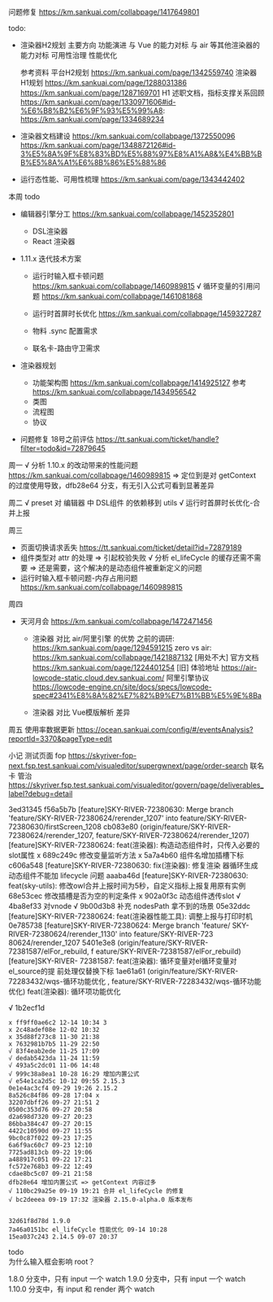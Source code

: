 问题修复 https://km.sankuai.com/collabpage/1417649801

todo: 
  - 渲染器H2规划
    主要方向
      功能演进
        与 Vue 的能力对标
        与 air 等其他渲染器的能力对标
      可用性治理
      性能优化
    
    参考资料
      平台H2规划 https://km.sankuai.com/page/1342559740
      渲染器H1规划
        https://km.sankuai.com/page/1288031386
        https://km.sankuai.com/page/1287169701
      H1 述职文档，指标支撑关系回顾
        https://km.sankuai.com/page/1330971606#id-%E6%B8%B2%E6%9F%93%E5%99%A8:
        https://km.sankuai.com/page/1334689234

  - 渲染器文档建设 
    https://km.sankuai.com/collabpage/1372550096
    https://km.sankuai.com/page/1348872126#id-3%E5%8A%9F%E8%83%BD%E5%88%97%E8%A1%A8&%E4%BB%BB%E5%8A%A1%E6%8B%86%E5%88%86
  
  - 运行态性能、可用性梳理 https://km.sankuai.com/page/1343442402

本周 todo
  - 编辑器引擎分工 https://km.sankuai.com/collabpage/1452352801
    - DSL渲染器
    - React 渲染器
  
  - 1.11.x 迭代技术方案
    - 运行时输入框卡顿问题 https://km.sankuai.com/collabpage/1460989815
    √ 循环变量的引用问题 https://km.sankuai.com/collabpage/1461081868
    - 运行时首屏时长优化 https://km.sankuai.com/collabpage/1459327287

    - 物料 .sync 配置需求
    - 联名卡-路由守卫需求

  - 渲染器规划
    - 功能架构图 https://km.sankuai.com/collabpage/1414925127
      参考 https://km.sankuai.com/collabpage/1434956542
    - 类图
    - 流程图
    - 协议

  - 问题修复 18号之前评估 https://tt.sankuai.com/ticket/handle?filter=todo&id=72879645

周一
  √ 分析 1.10.x 的改动带来的性能问题 https://km.sankuai.com/collabpage/1460989815
    => 定位到是对 getContext 的过度使用导致，dfb28e64 分支，有无引入公式可看到显著差异
  
周二
  √ preset 对 编辑器 中 DSL组件 的依赖移到 utils
  √ 运行时首屏时长优化-合并上报
  
周三
  - 页面切换请求丢失 https://tt.sankuai.com/ticket/detail?id=72879189
  - 组件类型对 attr 的处理 => 引起校验失败
  √ 分析 el_lifeCycle 的缓存还需不需要 => 还是需要，这个解决的是动态组件被重新定义的问题
  - 运行时输入框卡顿问题-内存占用问题 https://km.sankuai.com/collabpage/1460989815

周四
  - 天河月会 https://km.sankuai.com/collabpage/1472471456
    - 渲染器 对比 air/阿里引擎 的优势
      之前的调研: https://km.sankuai.com/page/1294591215
      zero vs air: https://km.sankuai.com/collabpage/1421887132
      [用处不大] 官方文档 https://km.sankuai.com/page/1224401254
      [旧] 体验地址 https://air-lowcode-static.cloud.dev.sankuai.com/
      阿里引擎协议 https://lowcode-engine.cn/site/docs/specs/lowcode-spec#2341%E8%8A%82%E7%82%B9%E7%B1%BB%E5%9E%8Ba

    - 渲染器 对比 Vue模版解析 差异
  
周五
  使用率数据更新 https://ocean.sankuai.com/config/#/eventsAnalysis?reportId=3370&pageType=edit

小记
    测试页面 
      fop https://skyriver-fop-next.fsp.test.sankuai.com/visualeditor/supergwnext/page/order-search
      联名卡 
      管治 https://skyriver.fsp.test.sankuai.com/visualeditor/govern/page/deliverables_label?debug=detail

  


  3ed31345 
  f56a5b7b [feature]SKY-RIVER-72380630: Merge branch 'feature/SKY-RIVER-72380624/rerender_1207' into feature/SKY-RIVER-72380630/firstScreen_1208
  cb083e80 (origin/feature/SKY-RIVER-72380624/rerender_1207, feature/SKY-RIVER-72380624/rerender_1207) [feature]SKY-RIVER-72380624: feat(渲染器): 构造动态组件时，只传入必要的slot属性
  x 689c249c 修改变量监听方法
  x 5a7a4b60 组件名增加插槽下标
  c606a548 [feature]SKY-RIVER-72380630: fix(渲染器): 修复渲染
  器循环生成动态组件不能加 lifecycle 问题
  aaaba46d [feature]SKY-RIVER-72380630: feat(sky-utils): 修改owl合并上报时间为5秒，自定义指标上报复用原有实例
  68e53cec 修改插槽是否为空的判定条件
  x 902a0f3c  动态组件透传slot
  √ 4ba8ef33 对vnode
  √ 9b00d3b8 补充 nodesPath 拿不到的场景
  05e32ddc [feature]SKY-RIVER-72380624: feat(渲染器性能工具): 
  调整上报与打印时机
  0e785738 [feature]SKY-RIVER-72380624: Merge branch 'feature/
  SKY-RIVER-72380624/rerender_1130' into feature/SKY-RIVER-723
  80624/rerender_1207
  5401e3e8 (origin/feature/SKY-RIVER-72381587/elFor_rebuild, f
  eature/SKY-RIVER-72381587/elFor_rebuild) [feature]SKY-RIVER-
  72381587: feat(渲染器): 循环变量对el循环变量对el_source的提
  前处理仅替换下标
  1ae61a61 (origin/feature/SKY-RIVER-72283432/wqs-循环功能优化
  , feature/SKY-RIVER-72283432/wqs-循环功能优化) feat(渲染器):
  循环项功能优化


  √ 1b2ecf1d 





    x ff9ff0ae6c2 12-14 10:34 3
    x 2c48adef08e 12-02 10:32
    x 35d88f273c8 11-30 21:38
    x 7632981b7b5 11-29 22:50
    √ 83f4eab2ede 11-25 17:09
    √ dedab5423da 11-24 11:59
    √ 493a5c2dc01 11-06 14:48
    √ 999c38a8ea1 10-28 16:29 增加内置公式
    √ e54e1ca2d5c 10-12 09:55 2.15.3
    0e1e4ac3cf4 09-29 19:26 2.15.2
    8a526c84f86 09-28 17:04 x
    32207dbff26 09-27 21:51 2
    0500c353d76 09-27 20:58
    d2a698d7320 09-27 20:23
    86bba384c47 09-27 20:15
    4422c10590d 09-27 11:55
    9bc0c87f022 09-23 17:25
    6a6f9ac60c7 09-23 12:10
    7725ad813cb 09-22 19:06
    a488917c051 09-22 17:21
    fc572e768b3 09-22 12:49
    cdae8bc5c07 09-21 21:58
    dfb28e64 增加内置公式 => getContext 内容过多
    √ 110bc29a25e 09-19 19:21 合并 el_lifeCycle 的修复
    √ bc2deeea 09-19 17:32 渲染器 2.15.0-alpha.0 版本发布


    32d61f8d78d 1.9.0
    7a46a0151bc el_lifeCycle 性能优化 09-14 10:28
    15ea037c243 2.14.5 09-07 20:37



todo  
为什么输入框会影响 root？

1.8.0 分支中，只有 input 一个 watch
1.9.0 分支中，只有 input 一个 watch
1.10.0 分支中，有 input 和 render 两个 watch